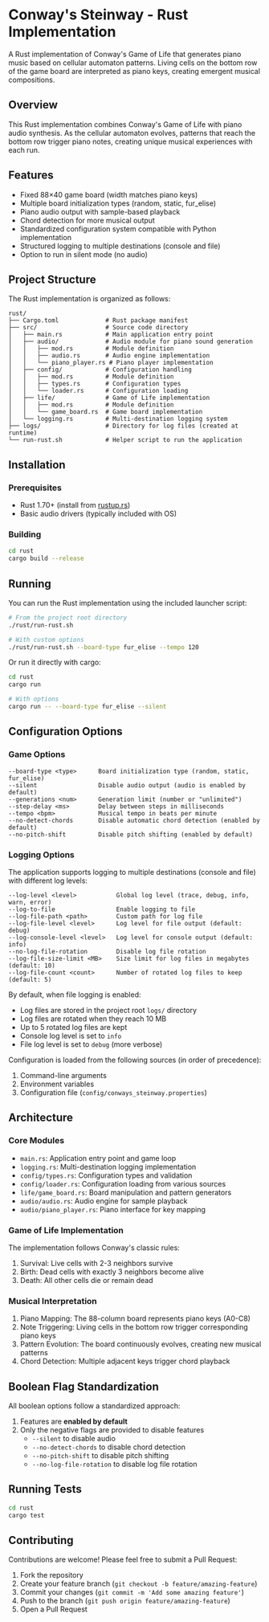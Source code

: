 # Conway's Steinway - Rust Implementation

A Rust implementation of Conway's Game of Life that generates piano music based on cellular automaton patterns. Living cells on the bottom row of the game board are interpreted as piano keys, creating emergent musical compositions.

## Overview

This Rust implementation combines Conway's Game of Life with piano audio synthesis. As the cellular automaton evolves, patterns that reach the bottom row trigger piano notes, creating unique musical experiences with each run.

## Features

- Fixed 88×40 game board (width matches piano keys)
- Multiple board initialization types (random, static, fur_elise)
- Piano audio output with sample-based playback
- Chord detection for more musical output
- Standardized configuration system compatible with Python implementation
- Structured logging to multiple destinations (console and file)
- Option to run in silent mode (no audio)

## Project Structure

The Rust implementation is organized as follows:

```
rust/
├── Cargo.toml             # Rust package manifest
├── src/                   # Source code directory
│   ├── main.rs            # Main application entry point
│   ├── audio/             # Audio module for piano sound generation
│   │   ├── mod.rs         # Module definition
│   │   ├── audio.rs       # Audio engine implementation
│   │   └── piano_player.rs # Piano player implementation
│   ├── config/            # Configuration handling
│   │   ├── mod.rs         # Module definition
│   │   ├── types.rs       # Configuration types
│   │   └── loader.rs      # Configuration loading
│   ├── life/              # Game of Life implementation
│   │   ├── mod.rs         # Module definition
│   │   └── game_board.rs  # Game board implementation
│   └── logging.rs         # Multi-destination logging system
├── logs/                  # Directory for log files (created at runtime)
└── run-rust.sh            # Helper script to run the application
```

## Installation

### Prerequisites
- Rust 1.70+ (install from [rustup.rs](https://rustup.rs/))
- Basic audio drivers (typically included with OS)

### Building
```bash
cd rust
cargo build --release
```

## Running

You can run the Rust implementation using the included launcher script:

```bash
# From the project root directory
./rust/run-rust.sh

# With custom options
./rust/run-rust.sh --board-type fur_elise --tempo 120
```

Or run it directly with cargo:

```bash
cd rust
cargo run

# With options
cargo run -- --board-type fur_elise --silent
```

## Configuration Options

### Game Options

```
--board-type <type>      Board initialization type (random, static, fur_elise)
--silent                 Disable audio output (audio is enabled by default)
--generations <num>      Generation limit (number or "unlimited")
--step-delay <ms>        Delay between steps in milliseconds
--tempo <bpm>            Musical tempo in beats per minute
--no-detect-chords       Disable automatic chord detection (enabled by default)
--no-pitch-shift         Disable pitch shifting (enabled by default)
```

### Logging Options

The application supports logging to multiple destinations (console and file) with different log levels:

```
--log-level <level>           Global log level (trace, debug, info, warn, error)
--log-to-file                 Enable logging to file
--log-file-path <path>        Custom path for log file
--log-file-level <level>      Log level for file output (default: debug)
--log-console-level <level>   Log level for console output (default: info)
--no-log-file-rotation        Disable log file rotation
--log-file-size-limit <MB>    Size limit for log files in megabytes (default: 10)
--log-file-count <count>      Number of rotated log files to keep (default: 5)
```

By default, when file logging is enabled:
- Log files are stored in the project root `logs/` directory
- Log files are rotated when they reach 10 MB
- Up to 5 rotated log files are kept
- Console log level is set to `info`
- File log level is set to `debug` (more verbose)

Configuration is loaded from the following sources (in order of precedence):
1. Command-line arguments
2. Environment variables
3. Configuration file (`config/conways_steinway.properties`)

## Architecture

### Core Modules

- `main.rs`: Application entry point and game loop
- `logging.rs`: Multi-destination logging implementation
- `config/types.rs`: Configuration types and validation
- `config/loader.rs`: Configuration loading from various sources
- `life/game_board.rs`: Board manipulation and pattern generators
- `audio/audio.rs`: Audio engine for sample playback
- `audio/piano_player.rs`: Piano interface for key mapping

### Game of Life Implementation

The implementation follows Conway's classic rules:
1. Survival: Live cells with 2-3 neighbors survive
2. Birth: Dead cells with exactly 3 neighbors become alive
3. Death: All other cells die or remain dead

### Musical Interpretation

1. Piano Mapping: The 88-column board represents piano keys (A0-C8)
2. Note Triggering: Living cells in the bottom row trigger corresponding piano keys
3. Pattern Evolution: The board continuously evolves, creating new musical patterns
4. Chord Detection: Multiple adjacent keys trigger chord playback

## Boolean Flag Standardization

All boolean options follow a standardized approach:

1. Features are **enabled by default**
2. Only the negative flags are provided to disable features
   - `--silent` to disable audio
   - `--no-detect-chords` to disable chord detection
   - `--no-pitch-shift` to disable pitch shifting
   - `--no-log-file-rotation` to disable log file rotation

## Running Tests

```bash
cd rust
cargo test
```

## Contributing

Contributions are welcome! Please feel free to submit a Pull Request:

1. Fork the repository
2. Create your feature branch (`git checkout -b feature/amazing-feature`)
3. Commit your changes (`git commit -m 'Add some amazing feature'`)
4. Push to the branch (`git push origin feature/amazing-feature`)
5. Open a Pull Request
